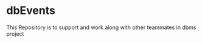 dbEvents
========

This Repository is to support and work along with other teammates in dbms project
